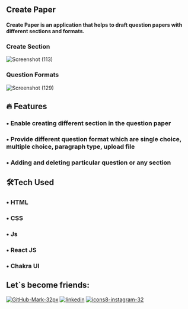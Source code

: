 ## Create Paper

#### Create Paper is an application that helps to draft question papers with different sections and formats. 

### Create Section
![Screenshot (113)](https://user-images.githubusercontent.com/59495227/149770264-ba602275-aba8-4b53-a700-60bc92478a7c.png)
### Question Formats
![Screenshot (129)](https://user-images.githubusercontent.com/59495227/149771772-f2aa4049-a7a8-4286-8e0c-41a2671af585.png)

## 🔥 Features
### • Enable creating different section in the question paper
### • Provide different question format which are single choice, multiple choice, paragraph type, upload file
### • Adding and deleting particular question or any section

## 🛠Tech Used
### • HTML
### • CSS
### • Js
### • React JS
### • Chakra UI

## Let`s become friends:

[![GitHub-Mark-32px](https://user-images.githubusercontent.com/59495227/103273942-78a02900-49e6-11eb-8e97-6cca8638660f.png)](https://github.com/bajajanjana)
[![linkedin](https://user-images.githubusercontent.com/59495227/103274028-ad13e500-49e6-11eb-9385-f1a9468dfc20.png)](https://www.linkedin.com/in/anjana-bajaj-395870194/)
[![icons8-instagram-32](https://user-images.githubusercontent.com/59495227/103274084-c9b01d00-49e6-11eb-807f-039dce6979fb.png)](https://www.instagram.com/anjana_b99/)
